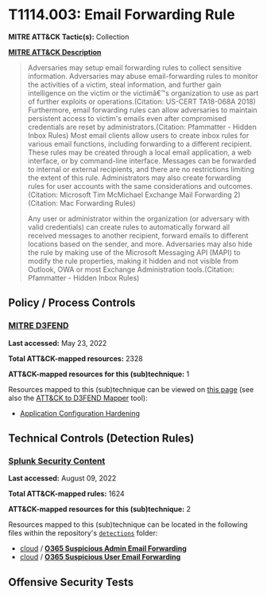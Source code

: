 # T1114.003: Email Forwarding Rule
**MITRE ATT&CK Tactic(s):** Collection

**[MITRE ATT&CK Description](https://attack.mitre.org/techniques/T1114/003)**
<blockquote>Adversaries may setup email forwarding rules to collect sensitive information. Adversaries may abuse email-forwarding rules to monitor the activities of a victim, steal information, and further gain intelligence on the victim or the victimâ€™s organization to use as part of further exploits or operations.(Citation: US-CERT TA18-068A 2018) Furthermore, email forwarding rules can allow adversaries to maintain persistent access to victim's emails even after compromised credentials are reset by administrators.(Citation: Pfammatter - Hidden Inbox Rules) Most email clients allow users to create inbox rules for various email functions, including forwarding to a different recipient. These rules may be created through a local email application, a web interface, or by command-line interface. Messages can be forwarded to internal or external recipients, and there are no restrictions limiting the extent of this rule. Administrators may also create forwarding rules for user accounts with the same considerations and outcomes.(Citation: Microsoft Tim McMichael Exchange Mail Forwarding 2)(Citation: Mac Forwarding Rules)

Any user or administrator within the organization (or adversary with valid credentials) can create rules to automatically forward all received messages to another recipient, forward emails to different locations based on the sender, and more. Adversaries may also hide the rule by making use of the Microsoft Messaging API (MAPI) to modify the rule properties, making it hidden and not visible from Outlook, OWA or most Exchange Administration tools.(Citation: Pfammatter - Hidden Inbox Rules)</blockquote>

## Policy / Process Controls
### [MITRE D3FEND](https://d3fend.mitre.org/)
**Last accessed:** May 23, 2022

**Total ATT&CK-mapped resources:** 2328

**ATT&CK-mapped resources for this (sub)technique:** 1

Resources mapped to this (sub)technique can be viewed on [this page](https://d3fend.mitre.org/) (see also the [ATT&CK to D3FEND Mapper](https://d3fend.mitre.org/tools/attack-mapper) tool):

* [Application Configuration Hardening](https://d3fend.mitre.org/technique/d3f:ApplicationConfigurationHardening)

## Technical Controls (Detection Rules)
### [Splunk Security Content](https://github.com/splunk/security_content)
**Last accessed:** August 09, 2022

**Total ATT&CK-mapped rules:** 1624

**ATT&CK-mapped resources for this (sub)technique:** 2

Resources mapped to this (sub)technique can be located in the following files within the repository's <code>[detections](https://github.com/splunk/security_content/tree/develop/detections)</code> folder:

* [cloud](https://github.com/splunk/security_content/tree/develop/detections/cloud/) / **[O365 Suspicious Admin Email Forwarding](https://github.com/splunk/security_content/blob/develop/detections/cloud/o365_suspicious_admin_email_forwarding.yml)**
* [cloud](https://github.com/splunk/security_content/tree/develop/detections/cloud/) / **[O365 Suspicious User Email Forwarding](https://github.com/splunk/security_content/blob/develop/detections/cloud/o365_suspicious_user_email_forwarding.yml)**


## Offensive Security Tests

